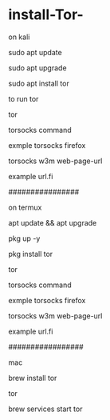 # install-Tor-

on kali 

sudo apt update

sudo apt upgrade

sudo apt install tor

to run tor

tor

torsocks command 

exmple torsocks firefox

torsocks w3m web-page-url

example url.fi

################

on termux

apt update && apt upgrade

pkg up -y

pkg install tor

tor

torsocks command 

exmple torsocks firefox

torsocks w3m web-page-url

example url.fi

#################

mac 

brew install tor

tor

brew services start tor


